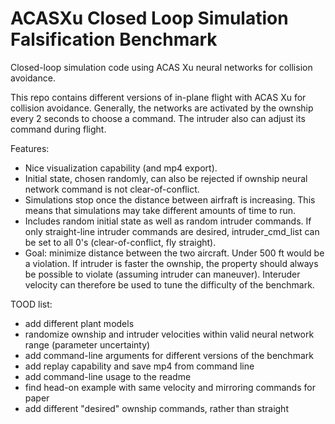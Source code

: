# ACASXu Closed Loop Simulation Falsification Benchmark
Closed-loop simulation code using ACAS Xu neural networks for collision avoidance.

This repo contains different versions of in-plane flight with ACAS Xu for collision avoidance. Generally, the networks are activated by the ownship every 2 seconds to choose a command. The intruder also can adjust its command during flight.

Features:

* Nice visualization capability (and mp4 export).
* Initial state, chosen randomly, can also be rejected if ownship neural network command is not clear-of-conflict.
* Simulations stop once the distance between airfraft is increasing. This means that simulations may take different amounts of time to run.
* Includes random initial state as well as random intruder commands. If only straight-line intruder commands are desired, intruder_cmd_list can be set to all 0's (clear-of-conflict, fly straight).
* Goal: minimize distance between the two aircraft. Under 500 ft would be a violation. If intruder is faster the ownship, the property should always be possible to violate (assuming intruder can maneuver). Interuder velocity can therefore be used to tune the difficulty of the benchmark.

TOOD list:
* add different plant models
* randomize ownship and intruder velocities within valid neural network range (parameter uncertainty)
* add command-line arguments for different versions of the benchmark
* add replay capability and save mp4 from command line
* add command-line usage to the readme
* find head-on example with same velocity and mirroring commands for paper
* add different "desired" ownship commands, rather than straight
